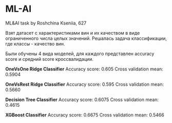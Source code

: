 # ML-AI
ML&amp;AI task by Roshchina Kseniia, 627

Взят датасет с характеристиками вин и их качеством в виде ограниченного числа целых значений. Решалась задача классификации, где классы - качество вин.

Были обучены 4 вида моделей, для каждого представлен accuracy score и средний score кроссвалидации.

**OneVsOne Ridge Classifier**
Accuracy score: 0.605
Cross validation mean: 0.5904

**OneVsRest Ridge Classifier**
Accuracy score: 0.595
Cross validation mean: 0.5660

**Decision Tree Classifier**
Accuracy score: 0.6075
Cross validation mean: 0.4615

**XGBoost Classifier**
Accuracy score: 0.6675
Cross validation mean: 0.5466
